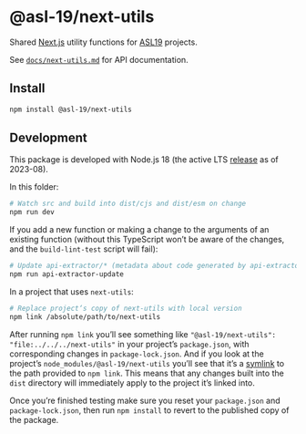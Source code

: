# @asl-19/next-utils

Shared [Next.js](https://nextjs.org) utility functions for [ASL19](https://asl19.org/) projects.

See [`docs/next-utils.md`](./docs/next-utils.md) for API documentation.

## Install

```sh
npm install @asl-19/next-utils
```

## Development

This package is developed with Node.js 18 (the active LTS [release](https://nodejs.org/en/about/releases/) as of 2023-08).

In this folder:

```sh
# Watch src and build into dist/cjs and dist/esm on change
npm run dev
```

If you add a new function or making a change to the arguments of an existing function (without this TypeScript won’t be aware of the changes, and the `build-lint-test` script will fail):

```sh
# Update api-extractor/* (metadata about code generated by api-extractor), docs/* (Markdown documentation generated by api-documenter using api-extractor metadata) and types/next-utils.d.ts (types generated by api-extractor)
npm run api-extractor-update
```

In a project that uses `next-utils`:

```sh
# Replace project‘s copy of next-utils with local version
npm link /absolute/path/to/next-utils
```

After running `npm link` you’ll see something like `"@asl-19/next-utils": "file:../../../next-utils"` in your project’s `package.json`, with corresponding changes in `package-lock.json`. And if you look at the project’s `node_modules/@asl-19/next-utils` you’ll see that it’s a [symlink](https://en.wikipedia.org/wiki/Symbolic_link) to the path provided to `npm link`. This means that any changes built into the `dist` directory will immediately apply to the project it’s linked into.

Once you’re finished testing make sure you reset your `package.json` and `package-lock.json`, then run `npm install` to revert to the published copy of the package.
